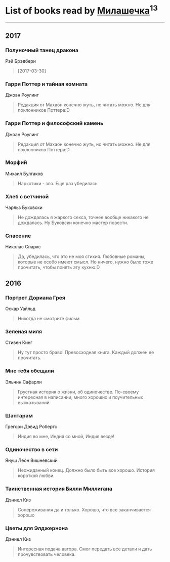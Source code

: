 # List of books read by [Милашечка](http://vk.com/id200601396)<sup>13</sup>
---

## 2017

### Полуночный танец дракона
Рэй Брэдбери
> [2017-03-30] 


### Гарри Поттер и тайная комната
Джоан Роулинг
> Редакция от Махаон конечно жуть, но читать можно. Не для поклонников Поттера:D


### Гарри Поттер и философский камень
Джоан Роулинг
> Редакция от Махаон конечно жуть, но читать можно. Не для поклонников Поттера:D


### Морфий
Михаил Булгаков
> Наркотики - зло. Еще раз убедилась


### Хлеб с ветчиной
Чарльз Буковски
> Не дождалась я жаркого секса, точнее вообще никакого не дождалась. Ну Буковски конечно мастер повести.


### Спасение
Николас Спаркс
> Да, убедилась, что это не моя стихия. Любовные романы, которые не особо имеют смысл. Но ничего, нужно было тоже прочитать, чтобы понять эту кухню:D



## 2016

### Портрет Дориана Грея
Оскар Уайльд
> Никогда не смотрите фильм


### Зеленая миля
Стивен Кинг
> Ну тут просто браво! Превосходная книга. Каждый должен ее прочитать.


### Мне тебя обещали
Эльчин Сафарли
> Грустная история о жизни, об одиночестве. По-своему интересная в написании, много хороших и поучительных высказываний.


### Шантарам
Грегори Дэвид Робертс
> Индия во мне, Индия со мной, Индия везде!


### Одиночество в сети
Януш Леон Вишневский
> Неожиданный конец. Должно было быть все хорошо. История короткой любви.


### Таинственная история Билли Миллигана
Дэниел Киз
> Сопереживания да и только.
> Хорошо, что все заканчивается хорошо


### Цветы для Элджернона
Дэниел Киз
> Интересная подача автора. Смог передать все детали и дать прочувствовать человека.



